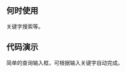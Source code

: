 ## 何时使用

关键字搜索等。

## 代码演示

<div class="grid-x grid-margin-x">
  <div class="medium-6 large-6 cell">
    <nt-example>
      <nt-example-showcase>
        <example-autocomplete-basic></example-autocomplete-basic>
      </nt-example-showcase>
      <nt-example-legend title="基本">
        简单的查询输入框，可根据输入关键字自动完成。
      </nt-example-legend>
      <nt-example-code [code]="basicCode"></nt-example-code>
    </nt-example>
  </div>
</div>

<div>
  <nt-markdown [data]="api"></nt-markdown>
</div>
